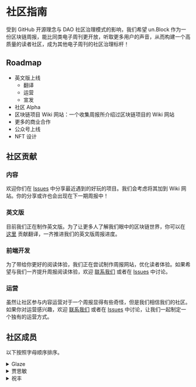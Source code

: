 # 社区指南

受到 GitHub 开源理念与 DAO 社区治理模式的影响，我们希望 un.Block 作为一份区块链周报，能比同类电子周刊更开放，听取更多用户的声音，从而构建一个高质量的读者社区，成为其他电子周刊的社区治理标杆！

## Roadmap

- 英文版上线
  - 翻译
  - 运营
  - 宣发
- 社区 Alpha
- 区块链项目 Wiki 网站：一个收集周报所介绍过区块链项目的 Wiki 网站
- 更多的商业合作
- 公众号上线
- NFT 设计

## 社区贡献

### 内容

欢迎你们在 [Issues](https://github.com/un-Block/community/issues) 中分享最近遇到的好玩的项目。我们会考虑将其加到 Wiki 网站。你的分享或许也会出现在下一期周报中！

### 英文版

目前我们正在制作英文版。为了让更多人了解我们眼中的区块链世界，你可以在 [这里](https://crowdin.com/project/unblock) 贡献翻译，一齐推进我们的英文版周报进度。

### 前端开发

为了带给你更好的阅读体验，我们正在尝试制作周报网站，优化读者体验。如果希望与我们一齐提升周报阅读体验，欢迎 [联系我们](mailto:unblocketh@gmail.com) 或者在 [Issues](https://github.com/un-Block/community/issues) 中讨论。

### 运营

虽然让社区参与内容运营对于一个周报显得有些奇怪，但是我们相信我们的社区。如果你对运营感兴趣，欢迎 [联系我们](mailto:unblocketh@gmail.com) 或者在 [Issues](https://github.com/un-Block/community/issues) 中讨论，让我们一起制定一个独有的运营方式。

## 社区成员

以下按照字母顺序排序。

<details>
<summary>Glaze</summary>

从 17 年就接触区块链的 Glaze 刚刚获得他的数学学士学位。他如愿以偿地进入了区块链行业工作。他正在烦恼研究生的选择和申请。 

Glaze 是 un.Block 的主编，他负责撰写链圈热闻部分。同时他也负责 un.Block 相关的网站开发，合约开发与设计等。

Glaze 希望可以让更多人了解区块链世界。听到区块链，大家的第一反应不再是投机和炒币，而是真正能够想到区块链所带来的技术创新，例如电子所有权 NFT，DAO 社区治理等。Glaze 期待以 un.Block 周报为中心，遇到更多喜欢区块链的小伙伴。
</details>

<details>
<summary>贾思敏</summary>

自我介绍

</details>

<details>
<summary>祝丰</summary>

<details>
<summary>Jerry</summary>

自我介绍

</details>

<details>
<summary>祝丰</summary>

自我介绍

</details>
